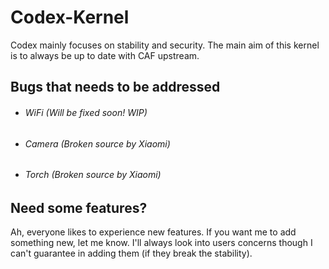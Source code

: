 # Codex-Kernel

Codex mainly focuses on stability and security. The main aim of this kernel is to always be up to date with CAF upstream.  

## Bugs that needs to be addressed
- ###### WiFi (Will be fixed soon! WIP)
- ###### Camera (Broken source by Xiaomi)
- ###### Torch (Broken source by Xiaomi)

## Need some features?
Ah, everyone likes to experience new features. If you want me to add something new, let me know. I'll always look into users concerns though I can't guarantee in adding them (if they break the stability).
